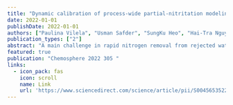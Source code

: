 ```yaml
---
title: "Dynamic calibration of process-wide partial-nitritation modeling with airlift granular for nitrogen removal in a full-scale wastewater treatment plant"
date: 2022-01-01
publishDate: 2022-01-01
authors: ["Paulina Vilela", "Usman Safder", "SungKu Heo", "Hai-Tra Nguyen", "Juin Yau Lim", "KiJeon Nam", "Tae-Seok Oh", "ChangKyoo Yoo"]
publication_types: ["2"]
abstract: "A main challenge in rapid nitrogen removal from rejected water in wastewater treatment plants (WWTPs) is growth of biomass by nitrite-oxidizing bacteria (NOB) and ammonia-oxidizing bacteria (AOB). In this study, partial nitritation (PN) coupled with air-lift granular unit (AGU) technology was applied to enhance nitrogen-removal efficiency in WWTPs. For successful PN process at high-nitrogen-influent conditions, a pH of 7.5–8 for high free-ammonia concentrations and AOB for growth of total bacterial populations are required. The PN process in a sequential batch reactor (SBR) with AGU was modeled as an activated sludge model (ASM), and dynamic calibration using full-scale plant data was performed to enhance aeration in the reactor and improve the nitrite-to-ammonia ratio in the PN effluent. In steady-state and dynamic calibrations, the measured and modeled values of the output were in close agreement …"
featured: true
publication: "Chemosphere 2022 305 "
links:
  - icon_pack: fas
    icon: scroll
    name: Link
    url: 'https://www.sciencedirect.com/science/article/pii/S004565352201904X'
---
```

